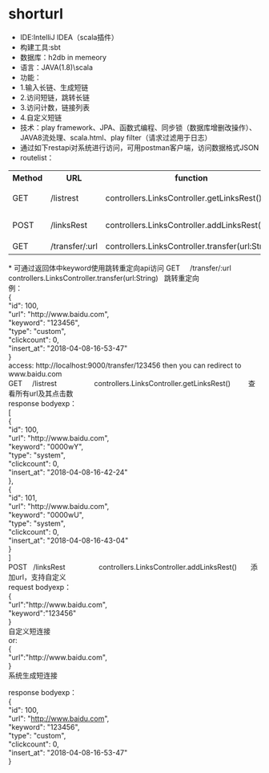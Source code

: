 # shorturl

* IDE:IntelliJ IDEA（scala插件）
* 构建工具:sbt
* 数据库：h2db in memeory
* 语言：JAVA(1.8)\scala
* 功能：
* 1.输入长链、生成短链
* 2.访问短链，跳转长链
* 3.访问计数，链接列表
* 4.自定义短链
* 技术：play framework、JPA、函数式编程、同步锁（数据库增删改操作）、JAVA8流处理、scala.html、play filter（请求过滤用于日志）
* 通过如下restapi对系统进行访问，可用postman客户端，访问数据格式JSON
* routelist：  <br/>
<div>
        <table border="0">
	  <tr>
	    <th>Method</th>
	    <th>URL</th>
      <th>function</th>
      <th>description</th>
	  </tr>
     <tr>
	    <td>GET</td>
	    <td>/listrest</td>
      <td>controllers.LinksController.getLinksRest()</td>
      <td>查看所有url及其点击数</td>
	  </tr>
    <tr>
	    <td>POST</td>
	    <td>/linksRest</td>
      <td>controllers.LinksController.addLinksRest()</td>
      <td>添加url，支持自定义</td>
	  </tr>
     <tr>
	    <td>GET</td>
	    <td>/transfer/:url</td>
      <td>controllers.LinksController.transfer(url:String)</td>
      <td>跳转重定向</td>
	  </tr>
	</table>
</div>
* 可通过返回体中keyword使用跳转重定向api访问
GET     /transfer/:url              controllers.LinksController.transfer(url:String)   跳转重定向  <br/>
例：  <br/>
{  <br/>
  "id": 100,  <br/>
  "url": "http://www.baidu.com",  <br/>
  "keyword": "123456",  <br/>
  "type": "custom",  <br/>
  "clickcount": 0,  <br/>
  "insert_at": "2018-04-08-16-53-47"  <br/>
}  <br/>
access: http://localhost:9000/transfer/123456 then you can redirect to www.baidu.com   <br/>
GET     /listrest                   controllers.LinksController.getLinksRest()         查看所有url及其点击数  <br/>
response bodyexp：  <br/>
[  <br/>
  {  <br/>
    "id": 100,  <br/>
    "url": "http://www.baidu.com",  <br/>
    "keyword": "0000wY",  <br/>
    "type": "system",  <br/>
    "clickcount": 0,  <br/>
    "insert_at": "2018-04-08-16-42-24"  <br/>
  },  <br/>
  {  <br/>
    "id": 101,  <br/>
    "url": "http://www.baidu.com",  <br/>
    "keyword": "0000wU",  <br/>
    "type": "system",  <br/>
    "clickcount": 0,  <br/>
    "insert_at": "2018-04-08-16-43-04"  <br/>
  }  <br/>
]  <br/>
POST    /linksRest                  controllers.LinksController.addLinksRest()	       添加url，支持自定义  <br/>
request bodyexp：  <br/>
{  <br/>
	"url":"http://www.baidu.com",  <br/>
	"keyword":"123456"  <br/>
}  <br/>
自定义短连接  <br/>
or:  <br/>
{  <br/>
	"url":"http://www.baidu.com",  <br/>
}  <br/>
系统生成短连接  <br/>

response bodyexp：  <br/>
{  <br/>
  "id": 100,  <br/>
  "url": "http://www.baidu.com",  <br/>
  "keyword": "123456",  <br/>
  "type": "custom",  <br/>
  "clickcount": 0,  <br/>
  "insert_at": "2018-04-08-16-53-47"  <br/>
}  <br/>
